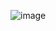 ![image](https://user-images.githubusercontent.com/103607344/226130322-8143ec1d-28f4-4e65-a194-0a122f64c47f.png)

